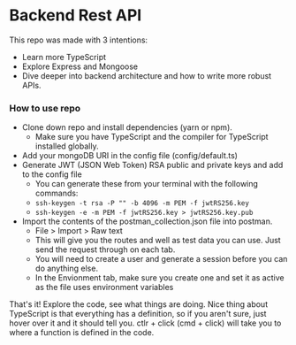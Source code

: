 # Backend Rest API
This repo was made with 3 intentions:
- Learn more TypeScript
- Explore Express and Mongoose
- Dive deeper into backend architecture and how to write more robust APIs.

### How to use repo
- Clone down repo and install dependencies (yarn or npm).
    - Make sure you have TypeScript and the compiler for TypeScript installed globally.
- Add your mongoDB URI in the config file (config/default.ts)
- Generate JWT (JSON Web Token) RSA public and private keys and add to the config file
    - You can generate these from your terminal with the following commands:
    - `ssh-keygen -t rsa -P "" -b 4096 -m PEM -f jwtRS256.key`
    - `ssh-keygen -e -m PEM -f jwtRS256.key > jwtRS256.key.pub`
- Import the contents of the postman_collection.json file into postman.
    - File > Import > Raw text
    - This will give you the routes and well as test data you can use. Just send the request through on each tab.
    - You will need to create a user and generate a session before you can do anything else.
    - In the Envionment tab, make sure you create one and set it as active as the file uses environment variables

That's it! Explore the code, see what things are doing. Nice thing about TypeScript is that everything has a definition, so if you aren't sure, just hover over it and it should tell you. ctlr + click (cmd + click) will take you to where a function is defined in the code.
